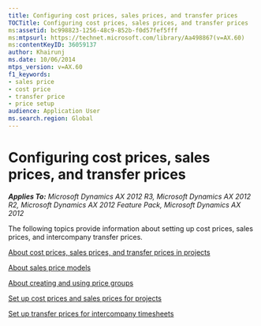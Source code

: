 ```yaml
---
title: Configuring cost prices, sales prices, and transfer prices
TOCTitle: Configuring cost prices, sales prices, and transfer prices
ms:assetid: bc998823-1256-48c9-852b-f0d57fef5fff
ms:mtpsurl: https://technet.microsoft.com/library/Aa498867(v=AX.60)
ms:contentKeyID: 36059137
author: Khairunj
ms.date: 10/06/2014
mtps_version: v=AX.60
f1_keywords:
- sales price
- cost price
- transfer price
- price setup
audience: Application User
ms.search.region: Global
---
```


# Configuring cost prices, sales prices, and transfer prices 


_**Applies To:** Microsoft Dynamics AX 2012 R3, Microsoft Dynamics AX 2012 R2, Microsoft Dynamics AX 2012 Feature Pack, Microsoft Dynamics AX 2012_

The following topics provide information about setting up cost prices, sales prices, and intercompany transfer prices.

[About cost prices, sales prices, and transfer prices in projects](about-cost-prices-sales-prices-and-transfer-prices-in-projects.md)

[About sales price models](about-sales-price-models.md)

[About creating and using price groups](about-creating-and-using-price-groups.md)

[Set up cost prices and sales prices for projects](set-up-cost-prices-and-sales-prices-for-projects.md)

[Set up transfer prices for intercompany timesheets](set-up-transfer-prices-for-intercompany-timesheets.md)

  


